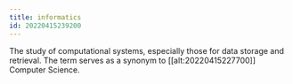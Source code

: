 ```yaml
---
title: informatics
id: 20220415239200
---
```


The study of computational systems, especially those for data storage and retrieval. The term serves as a synonym to [[alt:20220415227700]] Computer Science.
